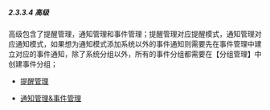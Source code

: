 ##### 2.3.3.4 高级

高级包含了提醒管理，通知管理和事件管理；提醒管理对应提醒模式，通知管理对应通知模式，如果想为通知模式添加系统以外的事件通知则需要先在事件管理中建立对应的事件通知，除了系统分组以外，所有的事件分组都需要在【分组管理】中创建事件分组；

* [提醒管理](/guide/project/pei-zhi-zhong-xin/gao-ji/ti-xing-guan-li.md)

* [通知管理&事件管理](/guide/project/pei-zhi-zhong-xin/gao-ji/tong-zhi-guan-li.md)


